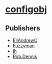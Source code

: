 # [configobj](https://pypi.org/project/configobj)



## Publishers
- [EliAndrewC](https://pypi.org/user/EliAndrewC)
- [Fuzzyman](https://pypi.org/user/Fuzzyman)
- [jh](https://pypi.org/user/jh)
- [Rob.Dennis](https://pypi.org/user/Rob.Dennis)

